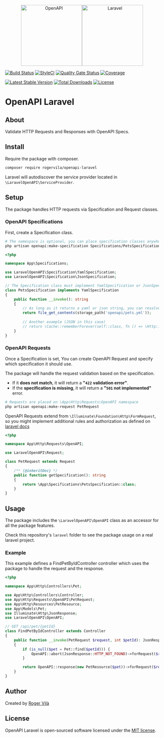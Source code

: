 <p align="center"><img height="200" src="https://cdn.worldvectorlogo.com/logos/openapi-1.svg" alt="OpenAPI" /><img height="200" src="https://upload.wikimedia.org/wikipedia/commons/thumb/9/9a/Laravel.svg/985px-Lravel.svg.png" alt="Laravel" /></p>

[![Build Status](https://github.com/rogervila/openapi-laravel/workflows/build/badge.svg)](https://github.com/rogervila/array-diff-multidimensional/actions)
[![StyleCI](https://github.styleci.io/repos/534774994/shield?branch=main)](https://github.styleci.io/repos/534774994)
[![Quality Gate Status](https://sonarcloud.io/api/project_badges/measure?project=rogervila_openapi-laravel&metric=alert_status)](https://sonarcloud.io/dashboard?id=rogervila_openapi-laravel)
[![Coverage](https://sonarcloud.io/api/project_badges/measure?project=rogervila_openapi-laravel&metric=coverage)](https://sonarcloud.io/dashboard?id=rogervila_openapi-laravel)

[![Latest Stable Version](https://poser.pugx.org/rogervila/openapi-laravel/v/stable)](https://packagist.org/packages/rogervila/openapi-laravel)
[![Total Downloads](https://poser.pugx.org/rogervila/openapi-laravel/downloads)](https://packagist.org/packages/rogervila/openapi-laravel)
[![License](https://poser.pugx.org/rogervila/openapi-laravel/license)](https://packagist.org/packages/rogervila/openapi-laravel)

# OpenAPI Laravel

## About

Validate HTTP Requests and Responses with OpenAPI Specs.

## Install

Require the package with composer.

```sh
composer require rogervila/openapi-laravel
```

Laravel will autodiscover the service provider located in `\LaravelOpenAPI\ServiceProvider`.

## Setup

The package handles HTTP requests via Specification and Request classes.

### OpenAPI Specifications

First, create a Specification class.

```sh
# The namespace is optional, you can place specification classes anywhere.
php artisan openapi:make-specification Specifications/PetsSpecification
```

```php
<?php

namespace App\Specifications;

use LaravelOpenAPI\Specification\YamlSpecification;
use LaravelOpenAPI\Specification\JsonSpecification;

// The Specification class must implement YamlSpecification or JsonSpecification interface.
class PetsSpecification implements YamlSpecification
{
    public function __invoke(): string
    {
        // As long as it returns a yaml or json string, you can resolve it as needed.
        return file_get_contents(storage_path('openapi/pets.yml'));
        
        // Another example (JSON in this case)
        // return \Cache::rememberForever(self::class, fn () => \Http::get('https://petstore3.swagger.io/api/v3/openapi.json')->body());
    }
}
```

### OpenAPI Requests

Once a Specification is set, You can create OpenAPI Request and specify which specification it should use.

The package will handle the request validation based on the specification.

- If it **does not match**, it will return a **"`422` validation error"**. 
- If the **specification is missing**, it will return a **"`501` not implemented"** error.

```sh
# Requests are placed on \App\Http\Requests\OpenAPI namespace
php artisan openapi:make-request PetRequest
```

OpenAPI Requests extend from `\Illuminate\Foundation\Http\FormRequest`, so you might implement additional rules and authorization as defined on [laravel docs](https://laravel.com/docs/validation#form-request-validation)

```php
<?php

namespace App\Http\Requests\OpenAPI;

use LaravelOpenAPI\Request;

class PetRequest extends Request
{
    /** {@inheritDoc} */
    public function getSpecification(): string
    {
        return \App\Specifications\PetsSpecification::class;
    }
}
```

## Usage

The package includes the `\LaravelOpenAPI\OpenAPI` class as an accessor for all the package features.

Check this repository's `laravel` folder to see the package usage on a real laravel project.

### Example

This example defines a FindPetByIdController controller which uses the package to handle the request and the response.

```php
<?php

namespace App\Http\Controllers\Pet;

use App\Http\Controllers\Controller;
use App\Http\Requests\OpenAPI\PetRequest;
use App\Http\Resources\PetResource;
use App\Models\Pet;
use Illuminate\Http\JsonResponse;
use LaravelOpenAPI\OpenAPI;

// GET /api/pet/{petId}
class FindPetByIdController extends Controller
{
    public function __invoke(PetRequest $request, int $petId): JsonResponse
    {
        if (is_null($pet = Pet::find($petId))) {
            OpenAPI::abort(JsonResponse::HTTP_NOT_FOUND)->forRequest($request);
        }

        return OpenAPI::response(new PetResource($pet))->forRequest($request);
    }
}
```

## Author

Created by [Roger Vilà](https://rogervila.es)

## License

OpenAPI Laravel is open-sourced software licensed under the [MIT license](https://opensource.org/licenses/MIT).
